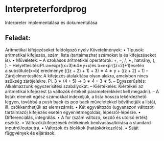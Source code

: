 # Interpreterfordprog
Interpreter implementálása és dokumentálása
## Feladat:
Aritmetikai kifejezéseket feldolgozó nyelv Követelmények:
• Típusok: aritmetikai kifejezés, szám, lista (tartalmazhat számokat is és kifejezéseket is). • Műveletek:
– A szokásos aritmetikai operátorok: +, −, /, ∗, hatvány, (, ).
– Helyettesítés:Pl.:a=expr((x+3)∗4∗y+x)és b=expr((z+2)+1)esetén a.substitute(x=b)
eredménye (((z + 2) + 1) + 3) ∗ 4 ∗ y + ((z + 2) + 1)
– Zárójelmentesítés: A kifejezés átalakítása olyan alakra, amelyben nincs szükség zárójelekre. Pl.
3 ∗ (4 + 5) → 3 ∗ 4 + 3 ∗ 5.
– Egyszerűsítés: Alkalmazzunk egyszerísítési szabályokat.
– Kiértékelés: Kiértékeli az aritmetikai kifejezést (a változók értékeit parameterekként kell megadni).
– A listák elemeit egész számokkal indexeljük, a lista hossza lekérdezhető legyen, továbbá a push back és pop back műveletekkel bővíthetjük a listát, ill. csökkenthetjük az elemszámát.
• Két egyváltozós (ugyanazon változót tartalmazó) kifejezés esetén egyenletmegoldás, lépésről-lépésre. • Differenciálás, integrálás.
• A for (szám változó, kezdő és utolsó érték) eszköz.
• Változók/kifejezések értékeinek beolvasása/kiírása a standard inputról/outputra.
• Változók és blokkok (hatáskörkezelés). • Saját függvények és eljárások.
